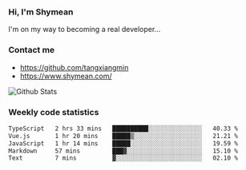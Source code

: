 ### Hi, I'm Shymean

I'm on my way to becoming a real developer...

### Contact me

- <https://github.com/tangxiangmin>
- <https://www.shymean.com/>

![Github Stats](https://github-readme-stats.vercel.app/api?username=tangxiangmin&show_icons=true&theme=dark)


###  Weekly code statistics

<!--START_SECTION:waka-->

```txt
TypeScript   2 hrs 33 mins   ██████████░░░░░░░░░░░░░░░   40.33 %
Vue.js       1 hr 20 mins    █████▒░░░░░░░░░░░░░░░░░░░   21.21 %
JavaScript   1 hr 14 mins    █████░░░░░░░░░░░░░░░░░░░░   19.59 %
Markdown     57 mins         ███▓░░░░░░░░░░░░░░░░░░░░░   15.10 %
Text         7 mins          ▓░░░░░░░░░░░░░░░░░░░░░░░░   02.10 %
```

<!--END_SECTION:waka-->
